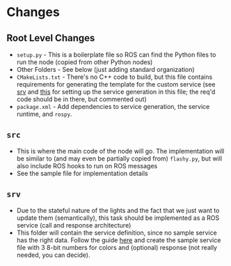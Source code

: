 # Changes
## Root Level Changes
* `setup.py` - This is a boilerplate file so ROS can find the Python files to run the node (copied from other Python nodes)
* Other Folders - See below (just adding standard organization)
* `CMakeLists.txt` - There's no C++ code to build, but this file contains requirements for generating the template for the custom service (see [srv](##srv) and [this](http://wiki.ros.org/catkin/CMakeLists.txt#msgs_srvs_actions) for setting up the service generation in this file; the req'd code should be in there, but commented out)
* `package.xml` - Add dependencies to service generation, the service runtime, and `rospy`.

## `src`
* This is where the main code of the node will go.  The implementation will be similar to (and may even be partially copied from) `flashy.py`, but will also include ROS hooks to run on ROS messages
* See the sample file for implementation details

## `srv`
* Due to the stateful nature of the lights and the fact that we just want to update them (semantically), this task should be implemented as a ROS service (call and response architecture)
* This folder will contain the service definition, since no sample service has the right data.  Follow the guide [here](http://wiki.ros.org/srv) and create the sample service file with 3 8-bit numbers for colors and (optional) response (not really needed, you can decide).

